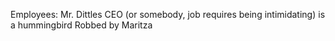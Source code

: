 Employees: Mr. Dittles
CEO (or somebody, job requires being intimidating) is a hummingbird 
Robbed by Maritza
